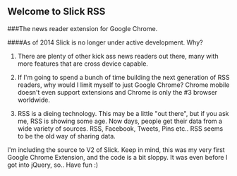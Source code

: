 ## Welcome to Slick RSS
###The news reader extension for Google Chrome.

####As of 2014 Slick is no longer under active development.  Why?

1) There are plenty of other kick ass news readers out there, many with more features that are cross device capable.

2) If I'm going to spend a bunch of time building the next generation of RSS readers, why would I limit myself to just Google Chrome?  Chrome mobile doesn't even support extensions and Chrome is only the #3 browser worldwide.

3) RSS is a dieing technology.  This may be a little "out there", but if you ask me, RSS is showing some age.  Now days, people get their data from a wide variety of sources.  RSS, Facebook, Tweets, Pins etc..  RSS seems to be the old way of sharing data.

I'm including the source to V2 of Slick.  Keep in mind, this was my very first Google Chrome Extension, and the code is a bit sloppy.  It was even before I got into jQuery, so.. Have fun :)
